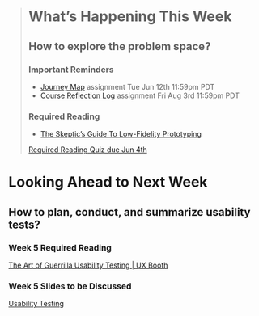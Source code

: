 <blockquote class="announcement">

# What’s Happening This Week
## How to explore the problem space?
### Important Reminders
* [Journey Map](#) assignment <span class='badge'> Tue Jun 12th 11:59pm PDT</span>
* [Course Reflection Log](#) assignment <span class='badge'> Fri Aug 3rd 11:59pm PDT</span>

### Required Reading
* [The Skeptic’s Guide To Low-Fidelity Prototyping](https://www.smashingmagazine.com/2014/10/the-skeptics-guide-to-low-fidelity-prototyping/)

[Required Reading Quiz due Jun 4th](https://canvas.sfu.ca/courses/44038/quizzes/166553 ':class=button')

</blockquote>

# Looking Ahead to Next Week
## How to plan, conduct, and summarize usability tests?
### Week 5 Required Reading
<a class="embedly-card" data-card-controls="0" data-card-align="left" href="http://www.uxbooth.com/articles/the-art-of-guerrilla-usability-testing/">The Art of Guerrilla Usability Testing | UX Booth</a>

### Week 5 Slides to be Discussed
[Usability Testing](https://www.google.ca/slides/about/)